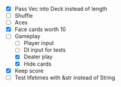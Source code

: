 - [x] Pass Vec<Card> into Deck instead of length
- [ ] Shuffle
- [ ] Aces
- [x] Face cards worth 10
- [ ] Gameplay
  - [ ] Player input
  - [ ] DI input for tests
  - [x] Dealer play
  - [x] Hide cards
- [x] Keep score
- [ ] Test lifetimes with &str instead of String
